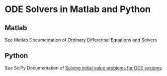 # ODE Solvers in Matlab and Python
## Matlab

See Matlab Documentation of [Ordinary Differential Equations and Solvers](https://www.mathworks.com/help/matlab/ordinary-differential-equations.html)

## Python

See SciPy Documentation of [Solving initial value problems for ODE systems](https://docs.scipy.org/doc/scipy/reference/integrate.html#solving-initial-value-problems-for-ode-systems)

